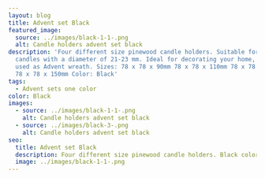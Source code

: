 ```yaml
---
layout: blog
title: Advent set Black
featured_image:
  source: ../images/black-1-1-.png
  alt: Candle holders advent set black
description: 'Four different size pinewood candle holders. Suitable for table
  candles with a diameter of 21-23 mm. Ideal for decorating your home, could be
  used as Advent wreath. Sizes: 78 x 78 x 90mm 78 x 78 x 110mm 78 x 78 x 130mm
  78 x 78 x 150mm Color: Black'
tags:
  - Advent sets one color
color: Black
images:
  - source: ../images/black-1-1-.png
    alt: Candle holders advent set black
  - source: ../images/black-3-.png
    alt: Candle holders advent set black
seo:
  title: Advent set Black
  description: Four different size pinewood candle holders. Black color.
  image: ../images/black-1-1-.png
---
```

